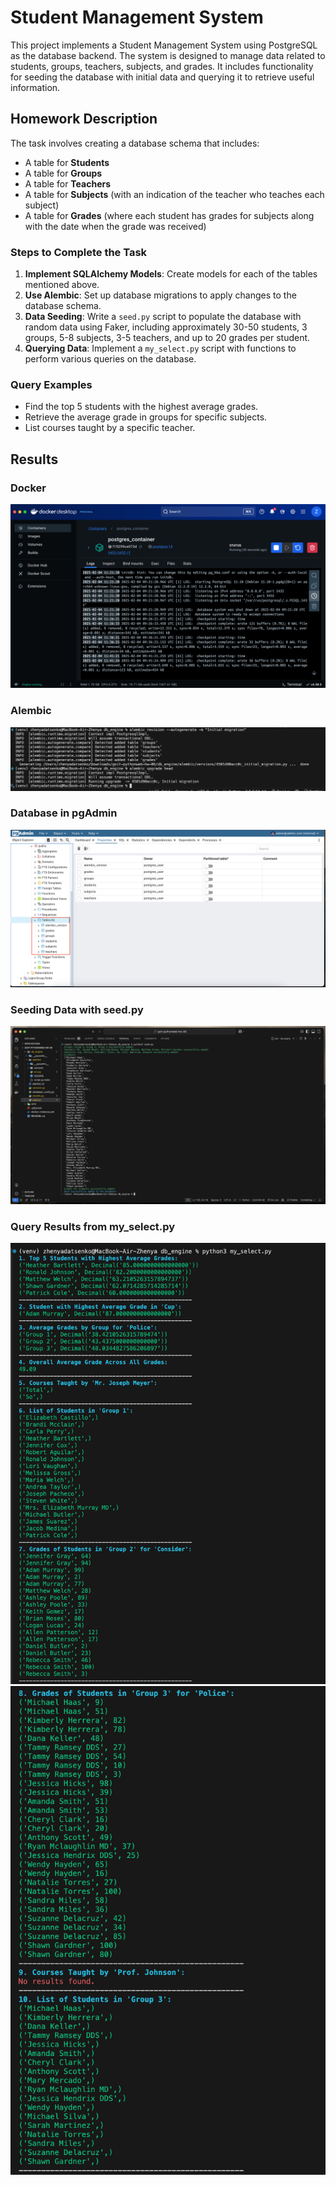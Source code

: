 # Student Management System

This project implements a Student Management System using PostgreSQL as the database backend. The system is designed to manage data related to students, groups, teachers, subjects, and grades. It includes functionality for seeding the database with initial data and querying it to retrieve useful information.

## Homework Description

The task involves creating a database schema that includes:

- A table for **Students**
- A table for **Groups**
- A table for **Teachers**
- A table for **Subjects** (with an indication of the teacher who teaches each subject)
- A table for **Grades** (where each student has grades for subjects along with the date when the grade was received)

### Steps to Complete the Task

1. **Implement SQLAlchemy Models**: Create models for each of the tables mentioned above.
2. **Use Alembic**: Set up database migrations to apply changes to the database schema.
3. **Data Seeding**: Write a `seed.py` script to populate the database with random data using Faker, including approximately 30-50 students, 3 groups, 5-8 subjects, 3-5 teachers, and up to 20 grades per student.
4. **Querying Data**: Implement a `my_select.py` script with functions to perform various queries on the database.

### Query Examples

- Find the top 5 students with the highest average grades.
- Retrieve the average grade in groups for specific subjects.
- List courses taught by a specific teacher.

## Results

### Docker

![Docker Running](/screenshots/SCR_1.png)

### Alembic

![Alembic Migration](/screenshots/SCR_2.png)

### Database in pgAdmin

![Database Structure in pgAdmin](/screenshots/SCR_3.png)

### Seeding Data with seed.py

![Seed Data Output](/screenshots/SCR_4.png)

### Query Results from my_select.py

![Query Results](/screenshots/SCR_5.png)
![Query Results](/screenshots/SCR_6.png)
